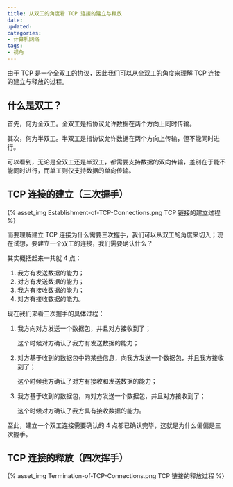 ```yaml
---
title: 从双工的角度看 TCP 连接的建立与释放
date:
updated:
categories:
- 计算机网络
tags:
- 视角
---
```


由于 TCP 是一个全双工的协议，因此我们可以从全双工的角度来理解 TCP 连接的建立与释放的过程。

<!-- more -->

## 什么是双工？

首先，何为全双工。全双工是指协议允许数据在两个方向上同时传输。

其次，何为半双工。半双工是指协议允许数据在两个方向上传输，但不能同时进行。

可以看到，无论是全双工还是半双工，都需要支持数据的双向传输，差别在于能不能同时进行，而单工则仅支持数据的单向传输。

## TCP 连接的建立（三次握手）

{% asset_img Establishment-of-TCP-Connections.png TCP 链接的建立过程 %}

而要理解建立 TCP 连接为什么需要三次握手，我们可以从双工的角度来切入；现在试想，要建立一个双工的连接，我们需要确认什么？

其实概括起来一共就 4 点：

1. 我方有发送数据的能力；
1. 对方有发送数据的能力；
1. 我方有接收数据的能力；
1. 对方有接收数据的能力。

现在我们来看三次握手的具体过程：

1. 我方向对方发送一个数据包，并且对方接收到了；

   这个时候对方确认了我方有发送数据的能力；

1. 对方基于收到的数据包中的某些信息，向我方发送一个数据包，并且我方接收到了；

   这个时候我方确认了对方有接收和发送数据的能力；

1. 我方基于收到的数据包，向对方发送一个数据包，并且对方接收到了；

   这个时候对方确认了我方具有接收数据的能力。

至此，建立一个双工连接需要确认的 4 点都已确认完毕，这就是为什么偏偏是三次握手。

## TCP 连接的释放（四次挥手）

{% asset_img Termination-of-TCP-Connections.png TCP 链接的释放过程 %}
